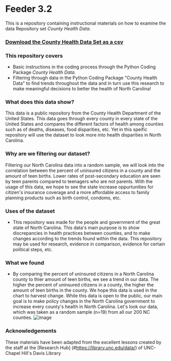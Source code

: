 
# Feeder 3.2
This is a repository containing instructional materials on how to examine the data Repository set *County Health Data*. 
### [Download the County Health Data Set as a csv](https://github.com/maslanvogelsberg/feeder3/files/10063026/CountyHealthData_2014-2015.3.csv)


### This repository covers 
- Basic instructions in the coding process through the Python Coding Package *County Health Data*. 
- Filtering through data in the Python Coding Package "County Health Data" to find trends throughout the data and in turn use this research to make meaningful decisions to better the health of North Carolina!

### What does this data show?  
This data is a public repository from the County Health Department of the United States. This data goes through every county in every state of the United States and  compares the different factors of health among counties such as of deaths, diseases, food disparities, etc. 
Yet in this speific repository will use the dataset to look more into health disparities in North Carolina. 

### Why are we filtering our dataset?
Filtering our North Carolina data into a random sample, we will look into the correlation between the percent of uninsured citizens in a county and the amount of teen births. Lower rates of post-secondary education are seen by teen parents compared to teenagers who are not parents. With the usage of this data, we hope to see the state increase oppurtunities for citizen's insurance coverage and a more affordable access to family planning products such as birth control, condoms, etc. 

### Uses of the dataset
- This repository was made for the people and government of the great state of North Carolina. This data's main purpose is to show discrepancies in health practices between counties, and to make changes according to the trends found within the data. This repository may be used for research, evidence in comparison, evidence for certain political steps, etc.

### What we found
- By comparing the percent of uninsured citizens in a North Carolina county to thier amount of teen births, we see a trend in our data. The higher the percent of uninsured citizens in a county, the higher the amount of teen births in the county. We hope this data is used in the chart to harvest change. While this data is open to the public, our main goal is to make policy changes in the North Carolina government to increase every county's health in North Carolina. Let's look our data, which was taken as a random sample (n=19) from all our 200 NC counties. 
![image](https://user-images.githubusercontent.com/118238004/203172455-58af4a6e-dff1-42d8-8a4b-f737b67aee8f.png)

### Acknowledgements 
These materials have been adapted from the excellent lessons created by the staff at the [Research Hub] (#https://library.unc.edu/data/) of UNC-Chapel Hill's Davis Library
